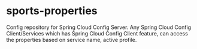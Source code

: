 # sports-properties
Config repository for Spring Cloud Config Server. Any Spring Cloud Config Client/Services which has Spring Cloud Config Client feature, can access the properties based on service name, active profile.

